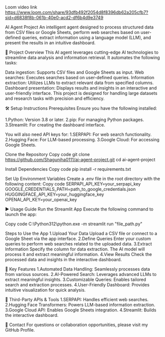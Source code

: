 Loom video link 
https://www.loom.com/share/93dfb492f2054d8f8396db62a205cfb7?sid=d6838f8b-061b-40e0-acd2-df6b4d9e3749

AI Agent Project
An intelligent agent designed to process structured data from CSV files or Google Sheets, perform web searches based on user-defined queries, extract information using a language model (LLM), and present the results in an intuitive dashboard.

📜 Project Overview
This AI agent leverages cutting-edge AI technologies to streamline data analysis and information retrieval. It automates the following tasks:

Data ingestion: Supports CSV files and Google Sheets as input.
Web searches: Executes searches based on user-defined queries.
Information extraction: Utilizes LLMs to extract relevant data from specified columns.
Dashboard presentation: Displays results and insights in an interactive and user-friendly interface.
This project is designed for handling large datasets and research tasks with precision and efficiency.

🛠️ Setup Instructions
Prerequisites
Ensure you have the following installed:

1.Python: Version 3.8 or later.
2.pip: For managing Python packages.
3.Streamlit: For creating the dashboard interface.

You will also need API keys for:
1.SERPAPI: For web search functionality.
2.Hugging Face: For LLM-based processing.
3.Google Cloud: For accessing Google Sheets.

Clone the Repository
Copy code
git clone https://github.com/Shagunjha0111/ai-agent-project.git
cd ai-agent-project


Install Dependencies
Copy code
pip install -r requirements.txt

Set Up Environment Variables
Create a .env file in the root directory with the following content:
Copy code
SERPAPI_API_KEY=your_serpapi_key
GOOGLE_CREDENTIALS_PATH=path_to_google_credentials.json
HUGGINGFACE_API_KEY=your_huggingface_key
OPENAI_API_KEY=your_openai_key

▶️ Usage Guide
Run the Streamlit App
Execute the following command to launch the app:

Copy code
C:\Python312\python.exe -m streamlit run "file_path.py"

Steps to Use the App
1.Upload Your Data
Upload a CSV file or connect to a Google Sheet via the app interface.
2.Define Queries
Enter your custom queries to perform web searches related to the uploaded data.
3.Extract Information
Specify the column for data extraction. The AI model will process it and extract meaningful information.
4.View Results
Check the processed data and insights in the interactive dashboard.


🧰 Key Features
1.Automated Data Handling: Seamlessly processes data from various sources.
2.AI-Powered Search: Leverages advanced LLMs to extract meaningful insights.
3.Customizable Queries: Enables tailored search and extraction processes.
4.User-Friendly Dashboard: Provides intuitive visualization for quick analysis.

🔗 Third-Party APIs & Tools
1.SERPAPI: Handles efficient web searches.
2.Hugging Face Transformers: Powers LLM-based information extraction.
3.Google Cloud API: Enables Google Sheets integration.
4.Streamlit: Builds the interactive dashboard.

📧 Contact
For questions or collaboration opportunities, please visit my GitHub Profile.






